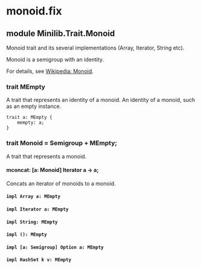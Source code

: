 # monoid.fix

## module Minilib.Trait.Monoid

Monoid trait and its several implementations (Array, Iterator, String etc).

Monoid is a semigroup with an identity.

For details, see [Wikipedia: Monoid](https://en.wikipedia.org/wiki/Monoid).

### trait MEmpty

A trait that represents an identity of a monoid.
An identity of a monoid, such as an empty instance.

```
trait a: MEmpty {
    mempty: a;
}
```
### trait Monoid = Semigroup + MEmpty;

A trait that represents a monoid.

#### mconcat: [a: Monoid] Iterator a -> a;

Concats an iterator of monoids to a monoid.

#### `impl Array a: MEmpty`

#### `impl Iterator a: MEmpty`

#### `impl String: MEmpty`

#### `impl (): MEmpty`

#### `impl [a: Semigroup] Option a: MEmpty`

#### `impl HashSet k v: MEmpty`

